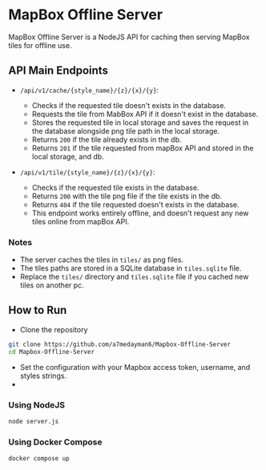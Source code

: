 # MapBox Offline Server

MapBox Offline Server is a NodeJS API for caching then serving MapBox tiles for offline use.

## API Main Endpoints

- `/api/v1/cache/{style_name}/{z}/{x}/{y}`:
  - Checks if the requested tile doesn't exists in the database.
  - Requests the tile from MabBox API if it doesn't exist in the database.
  - Stores the requested tile in local storage and saves the request in the database alongside png tile path in the local storage.
  - Returns `200` if the tile already exists in the db.
  - Returns `201` if the tile requested from mapBox API and stored in the local storage, and db.

- `/api/v1/tile/{style_name}/{z}/{x}/{y}`:
  - Checks if the requested tile exists in the database.
  - Returns `200` with the tile png file if the tile exists in the db.
  - Returns `404` if the tile requested doesn't exists in the database.
  - This endpoint works entirely offline, and doesn't request any new tiles online from mapBox API.

### Notes

- The server caches the tiles in `tiles/` as png files.
- The tiles paths are stored in a SQLite database in `tiles.sqlite` file. 
- Replace the `tiles/` directory and `tiles.sqlite` file if you cached new tiles on another pc.

## How to Run

- Clone the repository
  
```bash
git clone https://github.com/a7medayman6/Mapbox-Offline-Server
cd Mapbox-Offline-Server
```

- Set the configuration with your Mapbox access token, username, and styles strings.
- 
### Using NodeJS

```bash
node server.js
```

### Using Docker Compose

```bash
docker compose up
```

